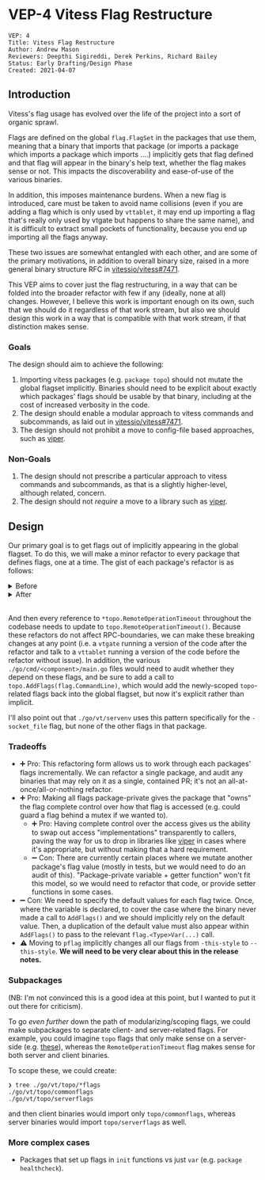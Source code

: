 # VEP-4 Vitess Flag Restructure

```
VEP: 4
Title: Vitess Flag Restructure
Author: Andrew Mason
Reviewers: Deepthi Sigireddi, Derek Perkins, Richard Bailey
Status: Early Drafting/Design Phase
Created: 2021-04-07
```

## Introduction

Vitess's flag usage has evolved over the life of the project into a sort of
organic sprawl.

Flags are defined on the global `flag.FlagSet` in the packages that use them,
meaning that a binary that imports that package (or imports a package which
imports a package which imports ....) implicitly gets that flag defined and
that flag will appear in the binary's help text, whether the flag makes sense
or not. This impacts the discoverability and ease-of-use of the various
binaries.

In addition, this imposes maintenance burdens. When a new flag is introduced,
care must be taken to avoid name collisions (even if you are adding a flag
which is only used by `vttablet`, it may end up importing a flag that's really
only used by vtgate but happens to share the same name), and it is difficult to
extract small pockets of functionality, because you end up importing all the
flags anyway.

These two issues are somewhat entangled with each other, and are some of the
primary motivations, in addition to overall binary size, raised in a more
general binary structure RFC in [vitessio/vitess#7471].

This VEP aims to cover just the flag restructuring, in a way that can be folded
into the broader refactor with few if any (ideally, none at all) changes.
However, I believe this work is important enough on its own, such that we
should do it regardless of that work stream, but also we should design this
work in a way that is compatible with that work stream, if that distinction
makes sense.

### Goals

The design should aim to achieve the following:
1. Importing vitess packages (e.g. `package topo`) should not mutate the global
   flagset implicitly. Binaries should need to be explicit about exactly which
   packages' flags should be usable by that binary, including at the cost of
   increased verbosity in the code.
2. The design should enable a modular approach to vitess commands and
   subcommands, as laid out in [vitessio/vitess#7471].
3. The design should not prohibit a move to config-file based approaches,
   such as [viper].

### Non-Goals

1. The design should not prescribe a particular approach to vitess commands and
   subcommands, as that is a slightly higher-level, although related, concern.
2. The design should not _require_ a move to a library such as [viper].

## Design

Our primary goal is to get flags out of implicitly appearing in the global
flagset. To do this, we will make a minor refactor to every package that defines
flags, one at a time. The gist of each package's refactor is as follows:

<details>
<summary>Before</summary>

```go
package topo

var (
	// topoImplementation is the flag for which implementation to use.
	topoImplementation = flag.String("topo_implementation", "", "the topology implementation to use")

	// topoGlobalServerAddress is the address of the global topology
	// server.
	topoGlobalServerAddress = flag.String("topo_global_server_address", "", "the address of the global topology server")

	// topoGlobalRoot is the root path to use for the global topology
	// server.
	topoGlobalRoot = flag.String("topo_global_root", "", "the path of the global topology data in the global topology server")

	// RemoteOperationTimeout is used for operations where we have to
	// call out to another process.
	// Used for RPC calls (including topo server calls)
	RemoteOperationTimeout = flag.Duration("remote_operation_timeout", 30*time.Second, "time to wait for a remote operation")
)
```
</details>

<details>
<summary>After</summary>

```go
package topo

import (
    // ... other imports elided

    "github.com/spf13/pflag"
)

var (
	// topoImplementation is the flag for which implementation to use.
	topoImplementation string
	// topoGlobalServerAddress is the address of the global topology
	// server.
	topoGlobalServerAddress string
	// topoGlobalRoot is the root path to use for the global topology
	// server.
	topoGlobalRoot string
	// remoteOperationTimeout is used for operations where we have to
	// call out to another process.
	// Used for RPC calls (including topo server calls)
	remoteOperationTimeout = 30*time.Second
)

func AddFlags(fs *pflag.FlagSet) {
    fs.StringVar(&topoImplementation, "topo_implementation", "", "the topology implementation to use")
    fs.StringVar(&topoGlobalServerAddress, "topo_global_server_address", "", "the address of the global topology server")
    fs.StringVar(&topoGlobalRoot, "topo_global_root", "", "the path of the global topology data in the global topology server")
    fs.DurationVar(&remoteOperationTimeout, "remote_operation_timeout", 30*time.Second, "time to wait for a remote operation")
}

func RemoteOperationTimeout() time.Duration {
    return remoteOperationTimeout
}
```
</details>
<br>

And then every reference to `*topo.RemoteOperationTimeout` throughout the
codebase needs to update to `topo.RemoteOperationTimeout()`. Because these
refactors do not affect RPC-boundaries, we can make these breaking changes at
any point (i.e. a `vtgate` running a version of the code after the refactor and
talk to a `vttablet` running a version of the code before the refactor without
issue). In addition, the various `./go/cmd/<component>/main.go` files would
need to audit whether they depend on these flags, and be sure to add a call to
`topo.AddFlags(flag.CommandLine)`, which would add the newly-scoped
`topo`-related flags back into the global flagset, but now it's explicit rather
than implicit.

I'll also point out that `./go/vt/servenv` uses this pattern specifically for
the `-socket_file` flag, but none of the other flags in that package.

### Tradeoffs

* ➕ Pro: This refactoring form allows us to work through each packages' flags incrementally.
  We can refactor a single package, and audit any binaries that may rely on it as a single, contained PR; it's not an all-at-once/all-or-nothing refactor.
* ➕ Pro: Making all flags package-private gives the package that "owns" the flag complete control
  over how that flag is accessed (e.g. could guard a flag behind a mutex if we wanted to).
  * ➕ Pro: Having complete control over the access gives us the ability to swap out access "implementations"
  transparently to callers, paving the way for us to drop in libraries like [viper] in cases where it's appropriate, but without making that a hard requirement.
  * ➖ Con: There are currently certain places where we mutate another package's flag value (mostly in tests, but we would need to do an audit of this). "Package-private variable + getter function" won't fit this model, so we would need to refactor that code, or provide setter functions in some cases.
* ➖ Con: We need to specify the default values for each flag twice. Once, where the
  variable is declared, to cover the case where the binary never made a call to
  `AddFlags()` and we should implicitly rely on the default value. Then, a
  duplication of the default value must also appear within `AddFlags()` to pass
  to the relevant `flag.<Type>Var(...)` call.
* ⚠️ Moving to `pflag` implicitly changes all our flags from `-this-style` to
  `--this-style`. **We will need to be very clear about this in the release
  notes.**

### Subpackages

(NB: I'm not convinced this is a good idea at this point, but I wanted to put
it out there for criticism).

To go _even further_ down the path of modularizing/scoping flags, we could
make subpackages to separate client- and server-related flags. For example, you
could imagine `topo` flags that only make sense on a server-side (e.g.
[these][topo server flags]), whereas the `RemoteOperationTimeout` flag makes
sense for both server and client binaries.

To scope these, we could create:

```
❯ tree ./go/vt/topo/*flags
./go/vt/topo/commonflags
./go/vt/topo/serverflags
```

and then client binaries would import only `topo/commonflags`, whereas server
binaries would import `topo/serverflags` as well.


### More complex cases

* Packages that set up flags in `init` functions vs just `var` (e.g. `package healthcheck`).

[topo server flags]: https://github.com/vitessio/vitess/blob/d52d854826b35da13af281f1e2879e8fe01c6802/go/vt/topo/server.go#L154-L162
[viper]: https://github.com/spf13/viper
[vitessio/vitess#7471]: https://github.com/vitessio/vitess/issues/7471
